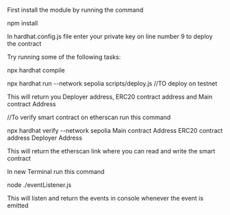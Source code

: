 
First install the module by running the command 

npm install

In hardhat.config.js file enter your private key on line number 9 to deploy the contract


Try running some of the following tasks:

npx hardhat compile 

npx hardhat run --network sepolia scripts/deploy.js  //TO deploy on testnet

This will return you Deployer address, ERC20 contract address and Main contract Address

//To verify smart contract on etherscan run this command

npx hardhat verify --network sepolia Main contract Address ERC20 contract address Deployer Address

This will return the etherscan link where you can read and write the smart contract

In new Terminal run this command

node ./eventListener.js

This will listen and return the events in console whenever the event is emitted


